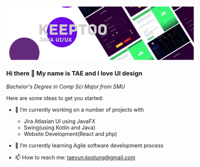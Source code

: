 ![](https://github.com/k33ptoo/k33ptoo/blob/main/banner2.png)

### Hi there 👋 My name is TAE and I love UI design

*Bachelor's Degree in Comp Sci Major from SMU*

Here are some ideas to get you started:

- 🔭 I’m currently working on a number of projects with 
    - Jira Atlasian UI using JavaFX 
    - Swing(using Kotlin and Java) 
    - Website Development(React and php)
    
- 🌱 I’m currently learning Agile software development process

- 📫 How to reach me: taeyun.koolung@gmail.com

